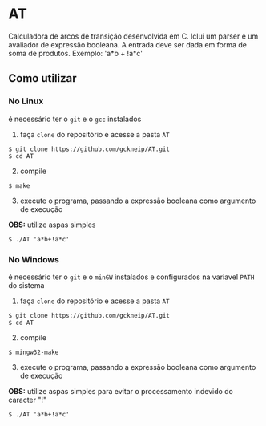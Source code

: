# AT

Calculadora de arcos de transição desenvolvida em C. Iclui um parser e um avaliador de expressão booleana.
A entrada deve ser dada em forma de soma de produtos. Exemplo: 'a*b + !a\*c'

## Como utilizar

### No Linux
é necessário ter o `git` e o `gcc` instalados
1) faça `clone` do repositório e acesse a pasta `AT`
```
$ git clone https://github.com/gckneip/AT.git
$ cd AT
```
2) compile
```
$ make
```
3) execute o programa, passando a expressão booleana como argumento de execução

**OBS:** utilize aspas simples
```
$ ./AT 'a*b+!a*c'
```

### No Windows
é necessário ter o `git` e o `minGW` instalados e configurados na variavel `PATH` do sistema
1) faça `clone` do repositório e acesse a pasta `AT`
```
$ git clone https://github.com/gckneip/AT.git
$ cd AT
```
2) compile
```
$ mingw32-make
```
3) execute o programa, passando a expressão booleana como argumento de execução

**OBS:** utilize aspas simples para evitar o processamento indevido do caracter "!"
```
$ ./AT 'a*b+!a*c'
```
